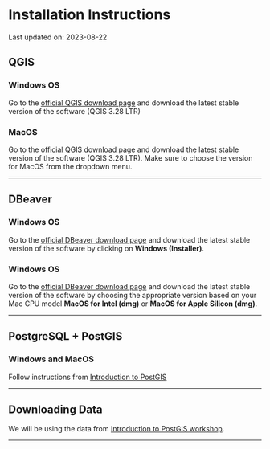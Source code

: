 # Installation Instructions 

Last updated on: 2023-08-22 

## QGIS

### Windows OS

Go to the [official QGIS download page](https://qgis.org/en/site/forusers/download.html) and download the latest stable version of the software (QGIS 3.28 LTR)

### MacOS

Go to the [official QGIS download page](https://qgis.org/en/site/forusers/download.html) and download the latest stable version of the software (QGIS 3.28 LTR). Make sure to choose the version for MacOS from the dropdown menu. 

--- 

## DBeaver

### Windows OS

Go to the [official DBeaver download page](https://dbeaver.io/download/) and download the latest stable version of the software by clicking on **Windows (Installer)**. 

### Windows OS

Go to the [official DBeaver download page](https://dbeaver.io/download/) and download the latest stable version of the software by choosing the appropriate version based on your Mac CPU model **MacOS for Intel (dmg)** or **MacOS for Apple Silicon (dmg)**. 

--- 

## PostgreSQL + PostGIS 

### Windows and MacOS

Follow instructions from [Introduction to PostGIS](https://postgis.net/workshops/postgis-intro/installation.html)

---

## Downloading Data

We will be using the data from [Introduction to PostGIS workshop](https://postgis.net/workshops/postgis-intro/).

---